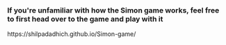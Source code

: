 <h3>If you're unfamiliar with how the Simon game works, feel free to first head over to the game and play with it </h3>
https://shilpadadhich.github.io/Simon-game/
<a href="https://shilpadadhich.github.io/Simon-game/"></a>
